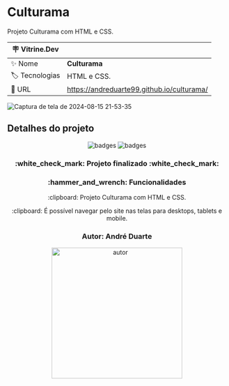 # Culturama

Projeto Culturama com HTML e CSS.

| :placard: Vitrine.Dev |     |
| -------------  | --- |
| :sparkles: Nome        | **Culturama**
| :label: Tecnologias | HTML e CSS. 
| :rocket: URL         | https://andreduarte99.github.io/culturama/
<!-- Inserir imagem com a #vitrinedev ao final do link -->

![Captura de tela de 2024-08-15 21-53-35](https://github.com/user-attachments/assets/b7cb768d-ed15-467f-b813-5fa9684a200c#vitrinedev)



## Detalhes do projeto

<p align="center">
<img src="https://img.shields.io/badge/STATUS-FINALIZADO-green" alt="badges"/>
<img src="https://img.shields.io/github/stars/andreduarte99?style=social" alt="badges"/>
</p>
<h3 align="center"> 
    :white_check_mark: Projeto finalizado  :white_check_mark:
</h3>
<h3 align="center">
    :hammer_and_wrench: Funcionalidades
</h3>
<p align="center">
   :clipboard: Projeto Culturama com HTML e CSS.
</p>
<p align="center">
   :clipboard: É possível navegar pelo site nas telas para desktops, tablets e mobile.
</p>

<h3 align="center"> 
    Autor: André Duarte
</h3>
<p align="center">
<img height= 300px width= 300px src="https://github.com/andreduarte99/pong-com-Scratch/assets/42449246/706488b7-a318-4ea5-bc07-dcd35fbf1b64" alt="autor"/>
</p>
